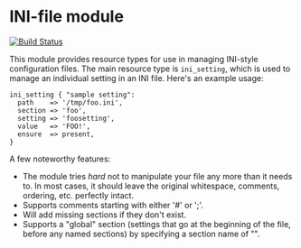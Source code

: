 # INI-file module #

[![Build Status](https://travis-ci.org/boxen/puppet-inifile.png?branch=master)](https://travis-ci.org/boxen/puppet-inifile)

This module provides resource types for use in managing INI-style configuration
files.  The main resource type is `ini_setting`, which is used to manage an
individual setting in an INI file.  Here's an example usage:

    ini_setting { "sample setting":
      path    => '/tmp/foo.ini',
      section => 'foo',
      setting => 'foosetting',
      value   => 'FOO!',
      ensure  => present,
    }

A few noteworthy features:

 * The module tries *hard* not to manipulate your file any more than it needs to.
   In most cases, it should leave the original whitespace, comments, ordering,
   etc. perfectly intact.
 * Supports comments starting with either '#' or ';'.
 * Will add missing sections if they don't exist.
 * Supports a "global" section (settings that go at the beginning of the file,
   before any named sections) by specifying a section name of "".

